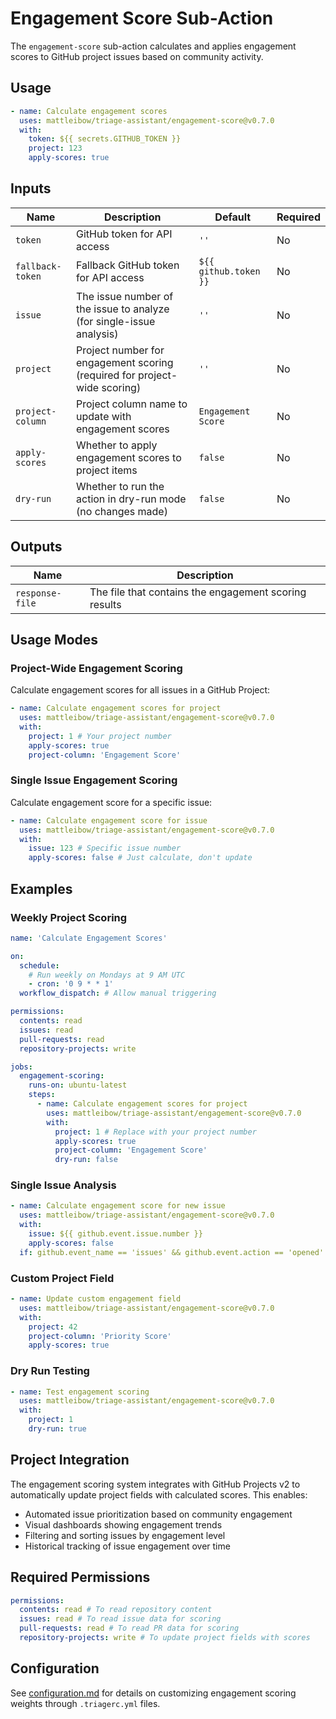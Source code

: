 # Engagement Score Sub-Action

The `engagement-score` sub-action calculates and applies engagement scores to GitHub project issues based on community
activity.

## Usage

```yaml
- name: Calculate engagement scores
  uses: mattleibow/triage-assistant/engagement-score@v0.7.0
  with:
    token: ${{ secrets.GITHUB_TOKEN }}
    project: 123
    apply-scores: true
```

## Inputs

| Name             | Description                                                               | Default               | Required |
| ---------------- | ------------------------------------------------------------------------- | --------------------- | -------- |
| `token`          | GitHub token for API access                                               | `''`                  | No       |
| `fallback-token` | Fallback GitHub token for API access                                      | `${{ github.token }}` | No       |
| `issue`          | The issue number of the issue to analyze (for single-issue analysis)      | `''`                  | No       |
| `project`        | Project number for engagement scoring (required for project-wide scoring) | `''`                  | No       |
| `project-column` | Project column name to update with engagement scores                      | `Engagement Score`    | No       |
| `apply-scores`   | Whether to apply engagement scores to project items                       | `false`               | No       |
| `dry-run`        | Whether to run the action in dry-run mode (no changes made)               | `false`               | No       |

## Outputs

| Name            | Description                                           |
| --------------- | ----------------------------------------------------- |
| `response-file` | The file that contains the engagement scoring results |

## Usage Modes

### Project-Wide Engagement Scoring

Calculate engagement scores for all issues in a GitHub Project:

```yaml
- name: Calculate engagement scores for project
  uses: mattleibow/triage-assistant/engagement-score@v0.7.0
  with:
    project: 1 # Your project number
    apply-scores: true
    project-column: 'Engagement Score'
```

### Single Issue Engagement Scoring

Calculate engagement score for a specific issue:

```yaml
- name: Calculate engagement score for issue
  uses: mattleibow/triage-assistant/engagement-score@v0.7.0
  with:
    issue: 123 # Specific issue number
    apply-scores: false # Just calculate, don't update
```

## Examples

### Weekly Project Scoring

```yaml
name: 'Calculate Engagement Scores'

on:
  schedule:
    # Run weekly on Mondays at 9 AM UTC
    - cron: '0 9 * * 1'
  workflow_dispatch: # Allow manual triggering

permissions:
  contents: read
  issues: read
  pull-requests: read
  repository-projects: write

jobs:
  engagement-scoring:
    runs-on: ubuntu-latest
    steps:
      - name: Calculate engagement scores for project
        uses: mattleibow/triage-assistant/engagement-score@v0.7.0
        with:
          project: 1 # Replace with your project number
          apply-scores: true
          project-column: 'Engagement Score'
          dry-run: false
```

### Single Issue Analysis

```yaml
- name: Calculate engagement score for new issue
  uses: mattleibow/triage-assistant/engagement-score@v0.7.0
  with:
    issue: ${{ github.event.issue.number }}
    apply-scores: false
  if: github.event_name == 'issues' && github.event.action == 'opened'
```

### Custom Project Field

```yaml
- name: Update custom engagement field
  uses: mattleibow/triage-assistant/engagement-score@v0.7.0
  with:
    project: 42
    project-column: 'Priority Score'
    apply-scores: true
```

### Dry Run Testing

```yaml
- name: Test engagement scoring
  uses: mattleibow/triage-assistant/engagement-score@v0.7.0
  with:
    project: 1
    dry-run: true
```

## Project Integration

The engagement scoring system integrates with GitHub Projects v2 to automatically update project fields with calculated
scores. This enables:

- Automated issue prioritization based on community engagement
- Visual dashboards showing engagement trends
- Filtering and sorting issues by engagement level
- Historical tracking of issue engagement over time

## Required Permissions

```yaml
permissions:
  contents: read # To read repository content
  issues: read # To read issue data for scoring
  pull-requests: read # To read PR data for scoring
  repository-projects: write # To update project fields with scores
```

## Configuration

See [configuration.md](configuration.md) for details on customizing engagement scoring weights through `.triagerc.yml`
files.
